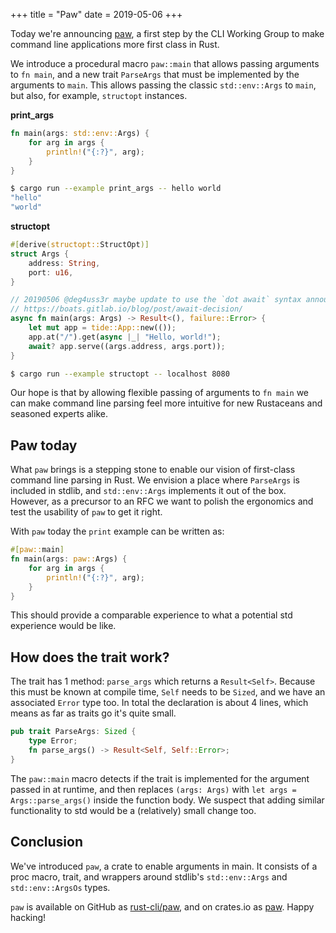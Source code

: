 +++
title = "Paw"
date = 2019-05-06
+++

Today we're announcing [paw](https://docs.rs/paw/1.0.0/paw/), a first step by the CLI Working Group to make command line applications more
first class in Rust.

We introduce a procedural macro `paw::main` that allows passing arguments to `fn main`, and a new trait
`ParseArgs` that must be implemented by the arguments to `main`. This allows passing the classic
`std::env::Args` to `main`, but also, for example, `structopt` instances.

__print_args__
```rust
fn main(args: std::env::Args) {
    for arg in args {
        println!("{:?}", arg);
    }
}
```

```sh
$ cargo run --example print_args -- hello world
"hello"
"world"
```

__structopt__
```rust
#[derive(structopt::StructOpt)]
struct Args {
    address: String,
    port: u16,
}

// 20190506 @deg4uss3r maybe update to use the `dot await` syntax announced as the probably preferred syntax today?
// https://boats.gitlab.io/blog/post/await-decision/
async fn main(args: Args) -> Result<(), failure::Error> {
    let mut app = tide::App::new(());
    app.at("/").get(async |_| "Hello, world!");
    await? app.serve((args.address, args.port));
}
```

```sh
$ cargo run --example structopt -- localhost 8080
```

Our hope is that by allowing flexible passing of arguments to `fn main` we can make command line
parsing feel more intuitive for new Rustaceans and seasoned experts alike.

## Paw today
What `paw` brings is a stepping stone to enable our vision of first-class command line parsing in
Rust. We envision a place where `ParseArgs` is included in stdlib, and `std::env::Args` implements
it out of the box. However, as a precursor to an RFC we want to polish the ergonomics and test the
usability of `paw` to get it right. 

With `paw` today the `print` example can be written as:
```rust
#[paw::main]
fn main(args: paw::Args) {
    for arg in args {
        println!("{:?}", arg);
    }
}
```
This should provide a comparable experience to what a potential std experience would be like.

## How does the trait work?
The trait has 1 method: `parse_args` which returns a `Result<Self>`. Because this must be known
at compile time, `Self` needs to be `Sized`, and we have an associated `Error` type too. In total
the declaration is about 4 lines, which means as far as traits go it's quite small.

```rust
pub trait ParseArgs: Sized {
    type Error;
    fn parse_args() -> Result<Self, Self::Error>;
}
```

The `paw::main` macro detects if the trait is implemented for the argument passed in at runtime, and then
replaces `(args: Args)` with `let args = Args::parse_args()` inside the function body. We suspect
that adding similar functionality to std would be a (relatively) small change too.

## Conclusion
We've introduced `paw`, a crate to enable arguments in main. It consists of a proc macro, trait, and
wrappers around stdlib's `std::env::Args` and `std::env::ArgsOs` types.

`paw` is available on GitHub as [rust-cli/paw](https://github.com/rust-cli/paw), and on crates.io as
[paw](https://crates.io/crates/paw). Happy hacking!
